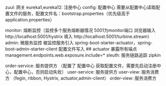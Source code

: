zuul: 网关
eureka1,eureka12: 注册中心
config: 配置中心 需要从配置中心读取配置文件的服务，配置文件名：bootstrap.properties（优先级高于application.properties）

monitor: 熔断监控（监控多个服务熔断器情况 5001为monitor端口 浏览器输入 http://localhost:5001/hystrix  填入 http://localhost:5001/turbine.stream）
admin: 微服务监控 
    被监控服务引入 spring-boot-starter-actuator，spring-boot-admin-starter-client
    配置文件写入   ## actuator 暴露所有端点 management.endpoints.web.exposure.include=*
sleuth: 服务链路追踪 zipkin

order-service: 服务提供方 （配置了 配置中心 获取配置文件，需要先启动注册中心，配置中心，否则启动失败）
user-service: 服务提供方
user-view: 服务消费方 （fegin, ribbon, Hystrix, actuator,admin-client）
order-view: 服务消费方